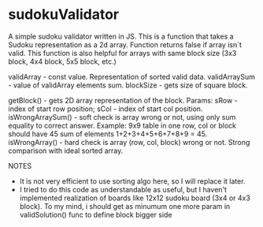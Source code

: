 # sudokuValidator
A simple sudoku validator written in JS. This is a function that takes a Sudoku representation as a 2d array.
Function returns false if array isn`t valid.
This function is also helpful for arrays with same block size (3x3 block, 4x4 block, 5x5 block, etc.)

validArray - const value. Representation of sorted valid data.
validArraySum - value of validArray elements sum.
blockSize - gets size of square block.

getBlock() - gets 2D array representation of the block. Params: sRow - index of start row position; sCol - index of start col position.
isWrongArraySum() -  soft check is array wrong or not, using only sum equality to correct answer. Example: 9x9 table in one row, col or block should have 45 sum of elements 1+2+3+4+5+6+7+8+9 = 45.
isWrongArray() - hard check is array (row, col, block) wrong or not. Strong comparison with ideal sorted array.

NOTES
* It is not very efficient to use sorting algo here, so I will replace it later.
* I tried to do this code as understandable as useful, but I haven't implemented realization of boards like 12x12 sudoku board (3x4 or 4x3 block). To my mind, i should get as minumum one more param in validSolution() func to define block bigger side